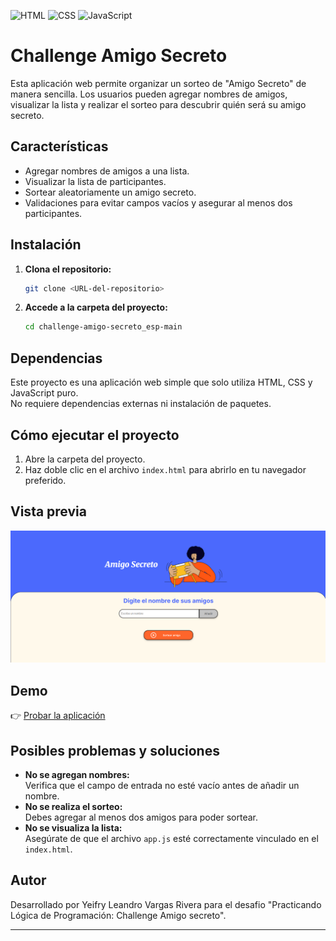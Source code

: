 ![HTML](https://img.shields.io/badge/HTML-5-orange) ![CSS](https://img.shields.io/badge/CSS-3-blue) ![JavaScript](https://img.shields.io/badge/JavaScript-ES6-yellow)


# Challenge Amigo Secreto

Esta aplicación web permite organizar un sorteo de "Amigo Secreto" de manera sencilla. Los usuarios pueden agregar nombres de amigos, visualizar la lista y realizar el sorteo para descubrir quién será su amigo secreto.

## Características

- Agregar nombres de amigos a una lista.
- Visualizar la lista de participantes.
- Sortear aleatoriamente un amigo secreto.
- Validaciones para evitar campos vacíos y asegurar al menos dos participantes.

## Instalación

1. **Clona el repositorio:**
   ```bash
   git clone <URL-del-repositorio>
   ```
2. **Accede a la carpeta del proyecto:**
   ```bash
   cd challenge-amigo-secreto_esp-main
   ```

## Dependencias

Este proyecto es una aplicación web simple que solo utiliza HTML, CSS y JavaScript puro.  
No requiere dependencias externas ni instalación de paquetes.

## Cómo ejecutar el proyecto

1. Abre la carpeta del proyecto.
2. Haz doble clic en el archivo `index.html` para abrirlo en tu navegador preferido.

## Vista previa
![Captura del proyecto](assets/captura.png)

## Demo
👉 [Probar la aplicación](https://usuario.github.io/challenge-amigo-secreto/)


## Posibles problemas y soluciones

- **No se agregan nombres:**  
  Verifica que el campo de entrada no esté vacío antes de añadir un nombre.
- **No se realiza el sorteo:**  
  Debes agregar al menos dos amigos para poder sortear.
- **No se visualiza la lista:**  
  Asegúrate de que el archivo `app.js` esté correctamente vinculado en el `index.html`.

## Autor

Desarrollado por Yeifry Leandro Vargas Rivera para el desafio "Practicando Lógica de Programación: Challenge Amigo secreto".

---